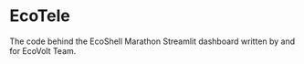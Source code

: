 # EcoTele
The code behind the EcoShell Marathon Streamlit dashboard written by and for EcoVolt Team. 
